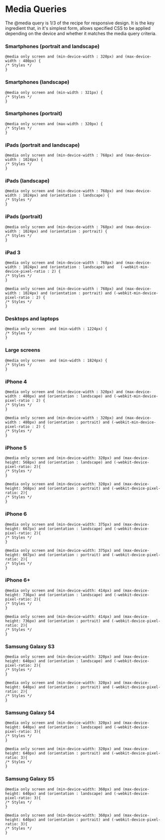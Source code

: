 # Media Queries
The @media query is 1/3 of the recipe for responsive design. It is the key ingredient that, in it's simplest form, allows specified CSS to be applied depending on the device and whether it matches the media query criteria.

### Smartphones (portrait and landscape)
    @media only screen and (min-device-width : 320px) and (max-device-width : 480px) {
    /* Styles */
    }

### Smartphones (landscape)
    @media only screen and (min-width : 321px) {
    /* Styles */
    }

### Smartphones (portrait)
    @media only screen and (max-width : 320px) {
    /* Styles */
    }


### iPads (portrait and landscape)
    @media only screen and (min-device-width : 768px) and (max-device-width : 1024px) {
    /* Styles */
    }

### iPads (landscape)
    @media only screen and (min-device-width : 768px) and (max-device-width : 1024px) and (orientation : landscape) {
    /* Styles */
    }

### iPads (portrait)
    @media only screen and (min-device-width : 768px) and (max-device-width : 1024px) and (orientation : portrait) {
    /* Styles */
    }

### iPad 3
    @media only screen and (min-device-width : 768px) and (max-device-width : 1024px) and (orientation : landscape) and   (-webkit-min-device-pixel-ratio : 2) {
    /* Styles */
    }

    @media only screen and (min-device-width : 768px) and (max-device-width : 1024px) and (orientation : portrait) and (-webkit-min-device-pixel-ratio : 2) {
    /* Styles */
    }
  
  
### Desktops and laptops
    @media only screen  and (min-width : 1224px) {
    /* Styles */
    }

### Large screens
    @media only screen  and (min-width : 1824px) {
    /* Styles */
    }


### iPhone 4
    @media only screen and (min-device-width : 320px) and (max-device-width : 480px) and (orientation : landscape) and (-webkit-min-device-pixel-ratio : 2) {
    /* Styles */
    }

    @media only screen and (min-device-width : 320px) and (max-device-width : 480px) and (orientation : portrait) and (-webkit-min-device-pixel-ratio : 2) {
    /* Styles */
    }

### iPhone 5
    @media only screen and (min-device-width: 320px) and (max-device-height: 568px) and (orientation : landscape) and (-webkit-device-pixel-ratio: 2){
    /* Styles */
    }

    @media only screen and (min-device-width: 320px) and (max-device-height: 568px) and (orientation : portrait) and (-webkit-device-pixel-ratio: 2){
    /* Styles */
    }

### iPhone 6
    @media only screen and (min-device-width: 375px) and (max-device-height: 667px) and (orientation : landscape) and (-webkit-device-pixel-ratio: 2){
    /* Styles */
    }

    @media only screen and (min-device-width: 375px) and (max-device-height: 667px) and (orientation : portrait) and (-webkit-device-pixel-ratio: 2){
    /* Styles */
    }

### iPhone 6+
    @media only screen and (min-device-width: 414px) and (max-device-height: 736px) and (orientation : landscape) and (-webkit-device-pixel-ratio: 2){
    /* Styles */
    }

    @media only screen and (min-device-width: 414px) and (max-device-height: 736px) and (orientation : portrait) and (-webkit-device-pixel-ratio: 2){
    /* Styles */
    }


### Samsung Galaxy S3
    @media only screen and (min-device-width: 320px) and (max-device-height: 640px) and (orientation : landscape) and (-webkit-device-pixel-ratio: 2){
    /* Styles */
    }

    @media only screen and (min-device-width: 320px) and (max-device-height: 640px) and (orientation : portrait) and (-webkit-device-pixel-ratio: 2){
    /* Styles */
    }

### Samsung Galaxy S4
    @media only screen and (min-device-width: 320px) and (max-device-height: 640px) and (orientation : landscape) and (-webkit-device-pixel-ratio: 3){
    /* Styles */
    }

    @media only screen and (min-device-width: 320px) and (max-device-height: 640px) and (orientation : portrait) and (-webkit-device-pixel-ratio: 3){
    /* Styles */
    }

### Samsung Galaxy S5
    @media only screen and (min-device-width: 360px) and (max-device-height: 640px) and (orientation : landscape) and (-webkit-device-pixel-ratio: 3){
    /* Styles */
    }
    
    @media only screen and (min-device-width: 360px) and (max-device-height: 640px) and (orientation : portrait) and (-webkit-device-pixel-ratio: 3){
    /* Styles */
    }
